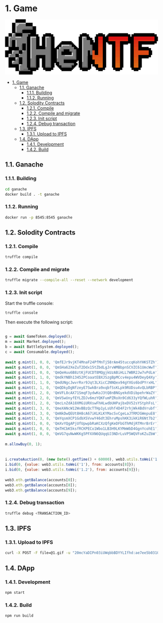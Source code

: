 # 1. Game

![logo](imgs/logo.png)

- [1. Game](#1-game)
  - [1.1. Ganache](#11-ganache)
    - [1.1.1. Building](#111-building)
    - [1.1.2. Running](#112-running)
  - [1.2. Solodity Contracts](#12-solodity-contracts)
    - [1.2.1. Compile](#121-compile)
    - [1.2.2. Compile and migrate](#122-compile-and-migrate)
    - [1.2.3. Init script](#123-init-script)
    - [1.2.4. Debug transaction](#124-debug-transaction)
  - [1.3. IPFS](#13-ipfs)
    - [1.3.1. Upload to IPFS](#131-upload-to-ipfs)
  - [1.4. DApp](#14-dapp)
    - [1.4.1. Development](#141-development)
    - [1.4.2. Build](#142-build)


## 1.1. Ganache

### 1.1.1. Building

```sh
cd ganache
docker build . -t ganache
```

### 1.1.2. Running

```sh
docker run -p 8545:8545 ganache
```

## 1.2. Solodity Contracts


### 1.2.1. Compile

```sh
truffle compile
```

### 1.2.2. Compile and migrate

```sh
truffle migrate --compile-all --reset --network development
```

### 1.2.3. Init script

Start the truffle console:


```sh
truffle console
```

Then execute the following script:

```js

g = await GameToken.deployed();
m = await Market.deployed();
b = await BattleSystem.deployed();
c = await Consumable.deployed();

await g.mint(1, 0, 0, 'QmfEJr9vjKT4MnaF24PfMnTj58rAm45tuccqKohYHKSTZh');
await g.mint(1, 0, 0, 'QmSHa62XeZuT2Ddx15tZbdLgJrvWMBbpnSCVZC61UmcWwT');
await g.mint(1, 0, 0, 'QmQeHuu6B8ztKjFUCDT8MQgjkUzABiHLL7WBR2Jw7vPdLm');
await g.mint(1, 1, 0, 'QmdkYNBh13452PCoaatEBXJSzgBpMCcv4epu4WVDeyQ4Xy');
await g.mint(1, 1, 0, 'QmdUNgcJwvrRxr9Jqt3LXicC2NNQex94gYXGs6bdPYrxHL');
await g.mint(1, 1, 0, 'QmQDkyDgNfzeyE7SwkBra9xqbfSsKLpk9RUDsu4vQLbRBP');
await g.mint(1, 2, 0, 'QmVFL8cAX71SmqF3ydwKoJ3tQ8nBNGyekdVDibpehrWaZY');
await g.mint(1, 2, 0, 'QmVSwUnyfEYLZDJv6mzYQKFumPZRoXn9Cd633yYQfWLuhR');
await g.mint(1, 2, 0, 'QmcLnZdA18XMGiURXswFhHLwdbUHPajbxDV52sYStphFsL');
await g.mint(1, 3, 0, 'QmeXANcW12WvBBzQcTTHp1yLsUhf4D4F2rhjWk4BdVrubf');
await g.mint(1, 3, 0, 'QmNkDwQEUt8H8cA67iKLKLKYMacSvCgeLaJTRMJGWepuE8');
await g.mint(1, 3, 0, 'QmYqsmXCP1GdbXSVvwY46dt3EhruMpshKK3ikKiR6Nt7b2');
await g.mint(1, 0, 0, 'QmXvYQgAPjUfUpwpbRaKCXzQfgKeDFbGThMdjRTMnrBrEr');
await g.mint(1, 0, 0, 'QmTHCbK5ksfRCKPECo1Wbo1LB3H9LKYMmWbD4GgnYcohE1');
await g.mint(1, 0, 0, 'QmVG7quNwWKKg5PFXXN6QUqqUJ3NDrLuVP5WQVFoKZuZbW');

m.allowBuy(0, 1);


i.createAuction(0, (new Date().getTime() + 60000), web3.utils.toWei('1'));
i.bid(0, {value: web3.utils.toWei('1'), from: accounts[8]});
i.bid(0, {value: web3.utils.toWei('1.2'), from: accounts[9]});

web3.eth.getBalance(accounts[0]);
web3.eth.getBalance(accounts[8]);
web3.eth.getBalance(accounts[9]);

```

### 1.2.4. Debug transaction

```sh
truffle debug <TRANSACTION_ID>
```

## 1.3. IPFS


### 1.3.1. Upload to IPFS

```sh
curl -X POST -F file=@1.gif -u "20mcYaDIPn03iUWqbbBDYYLIfhd:ae7ee5b03105365a81cef92a54be9156" "https://ipfs.infura.io:5001/api/v0/add"

```

## 1.4. DApp

### 1.4.1. Development

```sh
npm start
```

### 1.4.2. Build

```sh
npm run build
```
